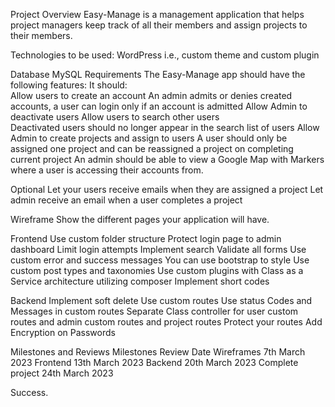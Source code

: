 Project Overview 
Easy-Manage is a management application that helps project managers keep track of all their members and assign projects to their members.
 
Technologies to be used: 
WordPress i.e., custom theme and custom plugin
 
Database 
MySQL 
Requirements 
The Easy-Manage app should have the following features: It should:  
 Allow users to create an account
An admin admits or denies created accounts, a user can login only if an account is admitted 
Allow Admin to deactivate users 
Allow users to search other users  
Deactivated users should no longer appear in the search list of users
Allow Admin to create projects and assign to users
A user should only be assigned one project and can be reassigned a project on completing current project
An admin should be able to view a Google Map with Markers where a user is accessing their accounts from.
 
Optional 
Let your users receive emails when they are assigned a project
Let admin receive an email when a user completes a project
 
Wireframe 
Show the different pages your application will have. 
 
Frontend 
Use custom folder structure
Protect login page to admin dashboard
Limit login attempts
Implement search 
Validate all forms
Use custom error and success messages 
You can use bootstrap to style
Use custom post types and taxonomies
Use custom plugins with Class as a Service architecture utilizing composer
Implement short codes 
 
Backend 
Implement soft delete 
Use custom routes 
Use status Codes and Messages in custom routes
Separate Class controller for user custom routes and admin custom routes and project routes
Protect your routes
Add Encryption on Passwords 
  
 

Milestones and Reviews 
 	Milestones 	Review Date 
 	Wireframes 	7th March 2023
 	Frontend 	13th March 2023
 	Backend	20th March 2023
	Complete project	24th March 2023
 
 
Success. 

